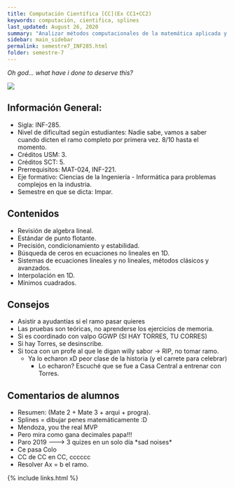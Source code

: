 ```yaml
---
title: Computación Científica [CC](Ex CC1+CC2)
keywords: computación, cientifica, splines
last_updated: August 26, 2020
summary: "Analizar métodos computacionales de la matemática aplicada y los utilizarlos para resolver problemas atingentes a la ingeniería. Desarrollar habilidades de significativa importancia tales como: análisis, síntesis, resolución computacional de problemas y evaluación crítica de los resultados computacionales."
sidebar: main_sidebar
permalink: semestre7_INF285.html
folder: semestre-7
---
```

*Oh god... what have i done to deserve this?*

<img id="right-img" src="{{ site.baseurl }}/images/cholesky_decompose.png">

## Información General:
* Sigla: INF-285.
* Nivel de dificultad según estudiantes: Nadie sabe, vamos a saber cuando dicten el ramo completo por primera vez. 8/10 hasta el momento.
* Créditos USM: 3.
* Créditos SCT: 5.
* Prerrequisitos: MAT-024, INF-221.
* Eje formativo:  Ciencias de la Ingeniería - Informática para problemas complejos en la industria.
* Semestre en que se dicta: Impar.


## Contenidos

* Revisión de algebra lineal.
* Estándar de punto flotante.
* Precisión, condicionamiento y estabilidad.
* Búsqueda de ceros en ecuaciones no lineales en 1D.
* Sistemas de ecuaciones lineales y no lineales, métodos clásicos y avanzados.
* Interpolación en 1D.
* Mínimos cuadrados.


## Consejos
* Asistir a ayudantías si el ramo pasar quieres
* Las pruebas son teóricas, no aprenderse los ejercicios de memoria.
* Si es coordinado con valpo GGWP (SI HAY TORRES, TU CORRES)
* Si hay Torres, se desinscribe.
* Si toca con un profe al que le digan willy sabor -> RIP, no tomar ramo.
    * Ya lo echaron xD peor clase de la historia (y el carrete para celebrar)
        * Lo echaron? Escuché que se fue a Casa Central a entrenar con Torres.



## Comentarios de alumnos

* Resumen: (Mate 2 + Mate 3 + arqui + progra).
* Splines = dibujar penes matemáticamente :D
* Mendoza, you the real MVP
* Pero mira como gana decimales papa!!!
* Paro 2019 ---> 3 quizes en un solo día \*sad noises\*
* Ce pasa Colo
* CC de CC en CC, cccccc
* Resolver Ax = b el ramo.


[1]: https://www.com


{% include links.html %}
